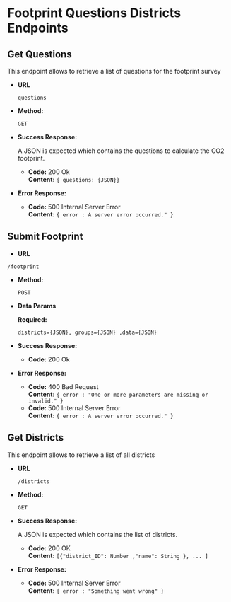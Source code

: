 # Footprint Questions Districts Endpoints

## Get Questions

  This endpoint allows to retrieve a list of questions for the footprint survey

* **URL**

  `questions`

* **Method:**

  `GET` 

* **Success Response:**
  
  A JSON is expected which contains the questions to calculate the CO2 footprint.

  * **Code:** 200 Ok<br />
    **Content:** `{ questions: {JSON}}`
 
* **Error Response:**

  - **Code:** 500 Internal Server Error<br />
    **Content:** `{ error : A server error occurred." }`

## Submit Footprint

* **URL**

`/footprint`  

* **Method:**
  
  `POST`
  

* **Data Params**

  **Required:**
 
   `districts={JSON}, groups={JSON} ,data={JSON}`

* **Success Response:**

  * **Code:** 200 Ok<br />
 
* **Error Response:**

   - **Code:** 400 Bad Request <br />
    **Content:** `{ error : "One or more parameters are missing or invalid." }`
  - **Code:** 500 Internal Server Error<br />
    **Content:** `{ error : A server error occurred." }`


## Get Districts

  This endpoint allows to retrieve a list of all districts

* **URL**

  `/districts`

* **Method:**

  `GET` 

* **Success Response:**
  
  A JSON is expected which contains the list of districts.

  * **Code:** 200 OK<br />
    **Content:** `[{"district_ID": Number ,"name": String }, ... ]`
 
* **Error Response:**

  - **Code:** 500 Internal Server Error<br />
    **Content:** `{ error : "Something went wrong" }`
